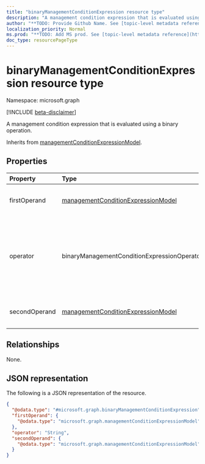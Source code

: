 ```yaml
---
title: "binaryManagementConditionExpression resource type"
description: "A management condition expression that is evaluated using a binary operation."
author: "**TODO: Provide Github Name. See [topic-level metadata reference](https://msgo.azurewebsites.net/add/document/guidelines/metadata.html#topic-level-metadata)**"
localization_priority: Normal
ms.prod: "**TODO: Add MS prod. See [topic-level metadata reference](https://msgo.azurewebsites.net/add/document/guidelines/metadata.html#topic-level-metadata)**"
doc_type: resourcePageType
---
```


# binaryManagementConditionExpression resource type

Namespace: microsoft.graph

[!INCLUDE [beta-disclaimer](../../includes/beta-disclaimer.md)]

A management condition expression that is evaluated using a binary operation.


Inherits from [managementConditionExpressionModel](../resources/managementconditionexpressionmodel.md).

## Properties
|Property|Type|Description|
|:---|:---|:---|
|firstOperand|[managementConditionExpressionModel](../resources/managementconditionexpressionmodel.md)|The first operand of the binary operation.|
|operator|binaryManagementConditionExpressionOperatorType|The operator used in the evaluation of the binary operation. Possible values are: `or`, `and`.|
|secondOperand|[managementConditionExpressionModel](../resources/managementconditionexpressionmodel.md)|The second operand of the binary operation.|

## Relationships
None.

## JSON representation
The following is a JSON representation of the resource.
<!-- {
  "blockType": "resource",
  "@odata.type": "microsoft.graph.binaryManagementConditionExpression"
}
-->
``` json
{
  "@odata.type": "#microsoft.graph.binaryManagementConditionExpression",
  "firstOperand": {
    "@odata.type": "microsoft.graph.managementConditionExpressionModel"
  },
  "operator": "String",
  "secondOperand": {
    "@odata.type": "microsoft.graph.managementConditionExpressionModel"
  }
}
```

